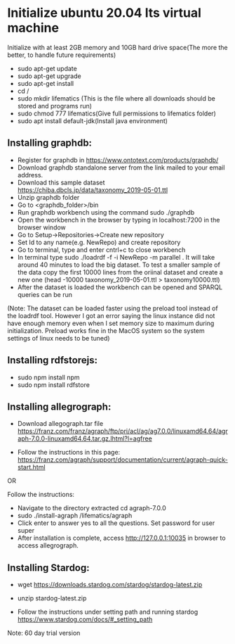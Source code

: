 # Initialize ubuntu 20.04 lts virtual machine
Initialize with at least 2GB memory and 10GB hard drive space(The more the better, to handle future requirements)

* sudo apt-get update
* sudo apt-get upgrade
* sudo apt-get install
* cd /
* sudo mkdir lifematics (This is the file where all downloads should be stored and programs run)
* sudo chmod 777 lifematics(Give full permissions to lifematics folder)
* sudo apt install default-jdk(Install java environment)


## Installing graphdb:


* Register for graphdb in https://www.ontotext.com/products/graphdb/
* Download graphdb standalone server from the link mailed to your email address.
* Download this sample dataset https://chiba.dbcls.jp/data/taxonomy_2019-05-01.ttl
* Unzip graphdb folder
* Go to <graphdb_folder>/bin
* Run graphdb workbench using the command sudo ./graphdb
* Open the workbench in the browser by typing in localhost:7200 in the browser window
* Go to Setup->Repositories->Create new repository
* Set Id to any name(e.g. NewRepo) and create repository
* Go to terminal, type and enter cntrl+c to close workbench
* In terminal type sudo ./loadrdf -f -i NewRepo -m parallel <path to dataset> . It will take around 40 minutes to load the big dataset. 
To test a smaller sample of the data copy the first 10000 lines from the oriinal dataset and create a new one (head -10000 taxonomy_2019-05-01.ttl > taxonomy10000.ttl) 
* After the dataset is loaded the workbench can be opened and SPARQL queries can be run


(Note: The dataset can be loaded faster using the preload tool instead of the loadrdf tool. 
However I got an error saying the linux instance did not have enough memory even when I set memory size to maximum during initialization. 
Preload works fine in the MacOS system so the system settings of linux needs to be tuned)


## Installing rdfstorejs:
* sudo npm install npm
* sudo npm install rdfstore


## Installing allegrograph:
* Download allegograph.tar file
https://franz.com/franz/agraph/ftp/pri/acl/ag/ag7.0.0/linuxamd64.64/agraph-7.0.0-linuxamd64.64.tar.gz.lhtml?l=agfree

* Follow the instructions in this page:
https://franz.com/agraph/support/documentation/current/agraph-quick-start.html

OR

Follow the instructions:
* Navigate to the directory extracted cd agraph-7.0.0
* sudo ./install-agraph /lifematics/agraph
* Click enter to answer yes to all the questions. Set password for user super
* After installation is complete, access http://127.0.0.1:10035 in browser to access allegrograph.

## Installing Stardog:

* wget https://downloads.stardog.com/stardog/stardog-latest.zip
* unzip stardog-latest.zip

* Follow the instructions under setting path and running stardog
https://www.stardog.com/docs/#_setting_path

Note: 60 day trial version


